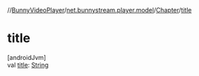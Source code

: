 //[BunnyVideoPlayer](../../../index.md)/[net.bunnystream.player.model](../index.md)/[Chapter](index.md)/[title](title.md)

# title

[androidJvm]\
val [title](title.md): [String](https://kotlinlang.org/api/latest/jvm/stdlib/kotlin-stdlib/kotlin/-string/index.html)
